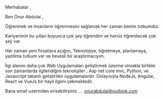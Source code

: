 Merhabalar ,

Ben Onur Abdulai ,

Öğrenmek ve insanların öğrenmesini sağlamak her zaman benim tutkumdur.

Kariyerimin bu yılları boyunca çok şey öğrendim ve henüz öğrenilecek çok şey var.

Her zaman yeni fırsatlara açığım, Teknolojiye, öğretmeye, planlamaya, yazilima tutkum var ve hevesli bir araştırmacıyım.

İlgi alanım daha çok Web Uygulamaları geliştirmek üzerine olmakla birlikte son zamanlarda ilgilendiğim teknolojiler ; Asp net core mvc,  Python, ve Javascript tabanlı geliştirilen uygulamalardır. Dolayısıyla NodeJs, Angular, React ve VueJs bir hayli ilgimi çekmektedir.

Bana email uzerinden erisebilirsiniz .... onurabdulai@outlook.com
